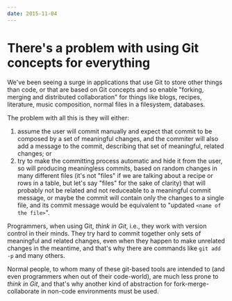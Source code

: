 ```yaml
---
date: 2015-11-04
---
```


# There's a problem with using Git concepts for everything

We've been seeing a surge in applications that use Git to store other things than code, or that are based on Git concepts and so enable "forking, merging and distributed collaboration" for things like blogs, recipes, literature, music composition, normal files in a filesystem, databases.

The problem with all this is they will either:

1. assume the user will commit manually and expect that commit to be composed by a set of meaningful changes, and the commiter will also add a message to the commit, describing that set of meaningful, related changes; or
2. try to make the committing process automatic and hide it from the user, so will producing meaningless commits, based on random changes in many different files (it's not "files" if we are talking about a recipe or rows in a table, but let's say "files" for the sake of clarity) that will probably not be related and not reduceable to a meaningful commit message, or maybe the commit will contain only the changes to a single file, and its commit message would be equivalent to "updated `<name of the file>`".

Programmers, when using Git, _think in Git_, i.e., they work with version control in their minds. They try hard to commit together only sets of meaningful and related changes, even when they happen to make unrelated changes in the meantime, and that's why there are commands like `git add -p` and many others.

Normal people, to whom many of these git-based tools are intended to (and even programmers when out of their code-world), are much less prone to _think in Git_, and that's why another kind of abstraction for fork-merge-collaborate in non-code environments must be used.
